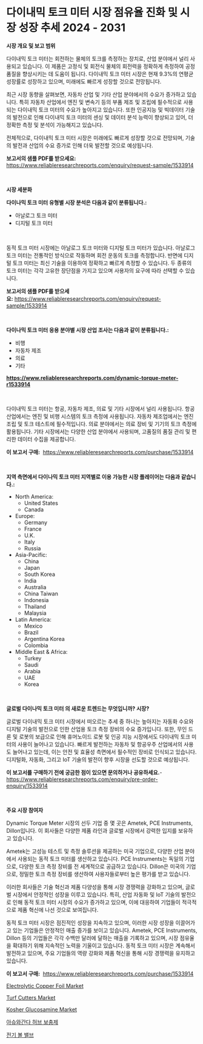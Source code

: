 <p><h1>다이내믹 토크 미터 시장 점유율 진화 및 시장 성장 추세 2024 - 2031</h1></p><p><strong>시장 개요 및 보고 범위</strong></p>
<p><p>다이내믹 토크 미터는 회전하는 물체의 토크를 측정하는 장치로, 산업 분야에서 널리 사용되고 있습니다. 이 제품은 고정식 및 회전식 물체의 회전력을 정확하게 측정하여 공정 품질을 향상시키는 데 도움이 됩니다. 다이내믹 토크 미터 시장은 현재 9.3%의 연평균 성장률로 성장하고 있으며, 미래에도 빠르게 성장할 것으로 전망됩니다.</p><p>최근 시장 동향을 살펴보면, 자동차 산업 및 기타 산업 분야에서의 수요가 증가하고 있습니다. 특히 자동차 산업에서 엔진 및 변속기 등의 부품 제조 및 조립에 필수적으로 사용되는 다이내믹 토크 미터의 수요가 높아지고 있습니다. 또한 인공지능 및 빅데이터 기술의 발전으로 인해 다이내믹 토크 미터의 센싱 및 데이터 분석 능력이 향상되고 있어, 더 정확한 측정 및 분석이 가능해지고 있습니다.</p><p>전체적으로, 다이내믹 토크 미터 시장은 미래에도 빠르게 성장할 것으로 전망되며, 기술의 발전과 산업의 수요 증가로 인해 더욱 발전할 것으로 예상됩니다.</p></p>
<p><strong>보고서의 샘플 PDF를 받으세요:</strong> <a href="https://www.reliableresearchreports.com/enquiry/request-sample/1533914">https://www.reliableresearchreports.com/enquiry/request-sample/1533914</a></p>
<p>&nbsp;</p>
<p><strong>시장 세분화</strong></p>
<p><strong>다이나믹 토크 미터 유형별 시장 분석은 다음과 같이 분류됩니다.:</strong></p>
<p><ul><li>아날로그 토크 미터</li><li>디지털 토크 미터</li></ul></p>
<p>&nbsp;</p>
<p><p>동적 토크 미터 시장에는 아날로그 토크 미터와 디지털 토크 미터가 있습니다. 아날로그 토크 미터는 전통적인 방식으로 작동하며 회전 운동의 토크를 측정합니다. 반면에 디지털 토크 미터는 최신 기술을 이용하여 정확하고 빠르게 측정할 수 있습니다. 두 종류의 토크 미터는 각각 고유한 장단점을 가지고 있으며 사용자의 요구에 따라 선택할 수 있습니다.</p></p>
<p><strong>보고서의 샘플 PDF를 받으세요:</strong>&nbsp;<a href="https://www.reliableresearchreports.com/enquiry/request-sample/1533914">https://www.reliableresearchreports.com/enquiry/request-sample/1533914</a></p>
<p>&nbsp;</p>
<p><strong> 다이나믹 토크 미터 응용 분야별 시장 산업 조사는 다음과 같이 분류됩니다.:</strong></p>
<p><ul><li>비행</li><li>자동차 제조</li><li>의료</li><li>기타</li></ul></p>
<p><strong><a href="https://www.reliableresearchreports.com/dynamic-torque-meter-r1533914">https://www.reliableresearchreports.com/dynamic-torque-meter-r1533914</a></strong></p>
<p>&nbsp;</p>
<p><p>다이내믹 토크 미터는 항공, 자동차 제조, 의료 및 기타 시장에서 널리 사용됩니다. 항공 산업에서는 엔진 및 비행 시스템의 토크 측정에 사용됩니다. 자동차 제조업에서는 엔진 조립 및 토크 테스트에 필수적입니다. 의료 분야에서는 의료 장비 및 기기의 토크 측정에 활용됩니다. 기타 시장에서는 다양한 산업 분야에서 사용되며, 고품질의 품질 관리 및 편리한 데이터 수집을 제공합니다.</p></p>
<p><strong>이 보고서 구매:</strong>&nbsp; <a href="https://www.reliableresearchreports.com/purchase/1533914">https://www.reliableresearchreports.com/purchase/1533914</a></p>
<p>&nbsp;</p>
<p><strong>지역 측면에서 다이나믹 토크 미터 지역별로 이용 가능한 시장 플레이어는 다음과 같습니다.:</strong></p>
<p><ul>
    <li>
        North America:
        <ul>
            <li>United States</li>
            <li>Canada</li>
        </ul>
    </li>
    <li>
        Europe:
        <ul>
            <li>Germany</li>
            <li>France</li>
            <li>U.K.</li>
            <li>Italy</li>
            <li>Russia</li>
        </ul>
    </li>
    <li>
        Asia-Pacific:
        <ul>
            <li>China</li>
            <li>Japan</li>
            <li>South Korea</li>
            <li>India</li>
            <li>Australia</li>
            <li>China Taiwan</li>
            <li>Indonesia</li>
            <li>Thailand</li>
            <li>Malaysia</li>
        </ul>
    </li>
    <li>
        Latin America:
        <ul>
            <li>Mexico</li>
            <li>Brazil</li>
            <li>Argentina Korea</li>
            <li>Colombia</li>
        </ul>
    </li>
    <li>
        Middle East & Africa:
        <ul>
            <li>Turkey</li>
            <li>Saudi</li>
            <li>Arabia</li>
            <li>UAE</li>
            <li>Korea</li>
        </ul>
    </li>
    </ul></p>
<p>&nbsp;</p>
<p><strong>글로벌 다이나믹 토크 미터 의 새로운 트렌드는 무엇입니까? 시장?</strong></p>
<p><p>글로벌 다이내믹 토크 미터 시장에서 떠오르는 추세 중 하나는 높아지는 자동화 수요와 디지털 기술의 발전으로 인한 산업용 토크 측정 장비의 수요 증가입니다. 또한, 무인 드론 및 로봇의 보급으로 인해 휴머노이드 로봇 및 인공 지능 시장에서도 다이내믹 토크 미터의 사용이 늘어나고 있습니다. 빠르게 발전하는 자동차 및 항공우주 산업에서의 사용도 늘어나고 있는데, 이는 안전 및 효율성 측면에서 필수적인 장비로 인식되고 있습니다. 디지털화, 자동화, 그리고 IoT 기술의 발전이 향후 시장을 선도할 것으로 예상됩니다.</p></p>
<p><strong>이 보고서를 구매하기 전에 궁금한 점이 있으면 문의하거나 공유하세요.</strong>- <a href="https://www.reliableresearchreports.com/enquiry/pre-order-enquiry/1533914">https://www.reliableresearchreports.com/enquiry/pre-order-enquiry/1533914</a></p>
<p>&nbsp;</p>
<p><strong>주요 시장 참여자</strong></p>
<p><p>Dynamic Torque Meter 시장의 선두 기업 중 몇 곳은 Ametek, PCE Instruments, Dillon입니다. 이 회사들은 다양한 제품 라인과 글로벌 시장에서 강력한 입지를 보유하고 있습니다.</p><p>Ametek는 고성능 테스트 및 측정 솔루션을 제공하는 미국 기업으로, 다양한 산업 분야에서 사용되는 동적 토크 미터를 생산하고 있습니다. PCE Instruments는 독일의 기업으로, 다양한 토크 측정 장비를 전 세계적으로 공급하고 있습니다. Dillon은 미국의 기업으로, 정밀한 토크 측정 장비를 생산하여 사용자들로부터 높은 평가를 받고 있습니다.</p><p>이러한 회사들은 기술 혁신과 제품 다양성을 통해 시장 경쟁력을 강화하고 있으며, 글로벌 시장에서 안정적인 성장을 이루고 있습니다. 특히, 산업 자동화 및 IoT 기술의 발전으로 인해 동적 토크 미터 시장의 수요가 증가하고 있으며, 이에 대응하여 기업들이 적극적으로 제품 혁신에 나선 것으로 보여집니다.</p><p>동적 토크 미터 시장은 점진적인 성장을 지속하고 있으며, 이러한 시장 성장을 이끌어가고 있는 기업들은 안정적인 매출 증가를 보이고 있습니다. Ametek, PCE Instruments, Dillon 등의 기업들은 각각 수백만 달러에 달하는 매출을 기록하고 있으며, 시장 점유율을 확대하기 위해 지속적인 노력을 기울이고 있습니다. 동적 토크 미터 시장은 계속해서 발전하고 있으며, 주요 기업들의 역량 강화와 제품 혁신을 통해 시장 경쟁력을 유지하고 있습니다.</p></p>
<p><strong>이 보고서 구매:</strong>&nbsp;&nbsp;<a href="https://www.reliableresearchreports.com/purchase/1533914">https://www.reliableresearchreports.com/purchase/1533914</a></p>
<p><p><a href="https://issuu.com/reportprime-2/docs/electrolytic-copper-foil-market-size-2030.pptx">Electrolytic Copper Foil Market</a></p><p><a href="https://view.publitas.com/reportprime-1/turf-cutters-market-size-growing-and-forecasted-for-period-from-2024-2031-and-provides-complete-market-analysis-of-this-market/">Turf Cutters Market</a></p><p><a href="https://github.com/khayangel/Market-Research-Report-List-2/blob/main/kosher-glucosamine-market.md">Kosher Glucosamine Market</a></p><p><a href="https://medium.com/@dandier2003/%EC%95%84%EC%89%AC%EC%99%80%EA%B0%84%EB%8B%A4-%ED%97%88%EB%B8%8C-%EB%B3%B4%EC%B6%A9%EC%A0%9C-%EC%8B%9C%EC%9E%A5-%EC%9C%A0%ED%98%95-%EC%9D%91%EC%9A%A9-%EB%B0%8F-%EC%A7%80%EB%A6%AC%EC%97%90-%EB%8C%80%ED%95%9C-%ED%8F%AC%EA%B4%84%EC%A0%81%EC%9D%B8-%ED%8F%89%EA%B0%80-a422c52ad1c6">아슈와간다 허브 보충제</a></p><p><a href="https://github.com/AlbertotDouglas44367/Market-Research-Report-List-1/blob/main/416997117767.md">전기 볼 밸브</a></p></p>